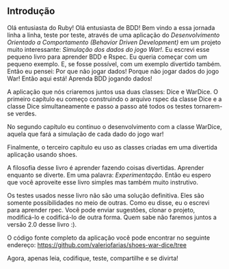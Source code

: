 ## Introdução

Olá entusiasta do Ruby! Olá entusiasta de BDD! Bem vindo a essa jornada linha a linha, teste por teste, através de uma aplicação do *Desenvolvimento Orientado a Comportamento (Behavior Driven Development)* em um projeto muito interessante: *Simulação dos dados do jogo War!*. Eu escrevi esse pequeno livro para aprender BDD e Rspec. Eu queria começar com um pequeno exemplo. E, se fosse possível, com um exemplo divertido também. Então eu pensei: Por que não jogar dados! Porque não jogar dados do jogo War! Então aqui está! Aprenda BDD jogando dados!

A aplicação que nós criaremos juntos usa duas classes: Dice e WarDice. O primeiro capítulo eu começo construindo o arquivo rspec da classe Dice e a classe Dice simultaneamente e passo a passo até todos os testes tornarem-se verdes. 

No segundo capítulo eu continuo o desenvolvimento com a classe WarDice, aquela que fará a simulação de cada dado do jogo war! 

Finalmente, o terceiro capítulo eu uso as classes criadas em uma divertida aplicação usando shoes. 

A filosofia desse livro é aprender fazendo coisas divertidas. Aprender enquanto se diverte. Em uma palavra: *Experimentação*. Então eu espero que você aproveite esse livro simples mas também muito instrutivo.

Os testes usados nesse livro não são uma solução definitiva. Eles são somente possibilidades no meio de outras. Como eu disse, eu o escrevi para aprender rpec. Você pode enviar sugestões, clonar o projeto, modificá-lo e codificá-lo de outra forma. Quem sabe não faremos juntos a versão 2.0 desse livro :).

O código fonte completo da aplicação você pode encontrar no seguinte endereço: https://github.com/valeriofarias/shoes-war-dice/tree

Agora, apenas leia, codifique, teste, compartilhe e se divirta!
